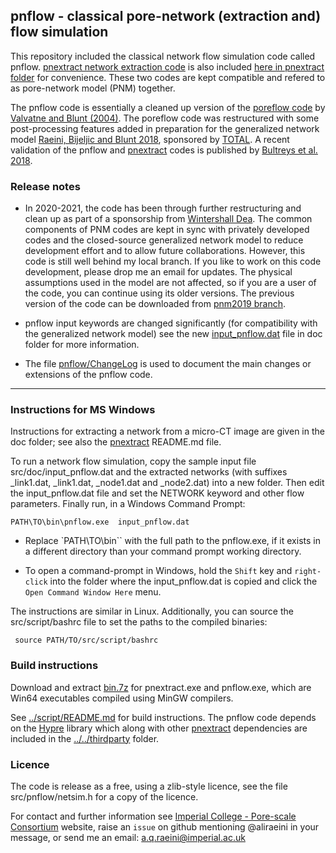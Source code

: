﻿##  pnflow - classical pore-network (extraction and) flow simulation

This repository included the classical network flow simulation code called pnflow. 
[pnextract network extraction code](https://github.com/aliraeini/pnextract) is also 
included [here in pnextract folder](src/pnm/pnextract) for convenience. These two 
codes are kept compatible and refered to as pore-network model (PNM) together.

The pnflow code is essentially a cleaned up version of the [poreflow code] by
[Valvatne and Blunt (2004)].  The poreflow code was restructured with some 
post-processing features added in preparation for the generalized network 
model [Raeini, Bijeljic and Blunt 2018], sponsored by [TOTAL]. 
A recent validation of the pnflow and [pnextract] codes is published by [Bultreys et al. 2018].


### Release notes

- In 2020-2021, the code has been through further restructuring and clean up as part of a sponsorship from [Wintershall Dea].
The common components of PNM codes are kept in sync with privately developed codes and the closed-source generalized network model to reduce development effort and to allow future collaborations. 
However, this code is still well behind my local branch. If you like to work on this code development, please drop me an email for updates. 
The physical assumptions used in the model are not affected, so if you are a user of the code, you can continue using its older versions.  The previous version of the code can be downloaded from [pnm2019 branch](https://github.com/aliraeini/pnflow/tree/pnm2019).

- pnflow input keywords are changed significantly (for compatibility with the generalized network model) see the new [input_pnflow.dat](https://github.com/aliraeini/pnflow/blob/master/doc/input_pnflow.dat) file in doc folder for more information.

* The file [pnflow/ChangeLog](https://github.com/aliraeini/pnflow/blob/master/src/pnm/pnflow/ChangeLog) is used to document the main changes or extensions of the pnflow code.

----------------------------------------

### Instructions for MS Windows

Instructions for extracting a network from a micro-CT image are given in
the doc folder; see also the [pnextract] README.md file.

To run a network flow simulation, copy the sample input file src/doc/input_pnflow.dat
and the extracted networks (with suffixes  _link1.dat, _link1.dat, _node1.dat and 
_node2.dat) into a new folder.  Then edit the input_pnflow.dat file and set the NETWORK
keyword and other flow parameters. Finally run, in a Windows Command Prompt: 
  
    PATH\TO\bin\pnflow.exe  input_pnflow.dat

* Replace `PATH\TO\bin\`` with the full path to the pnflow.exe, if it exists in a different directory than your command prompt working directory.

* To open a command-prompt in Windows, hold the `Shift` key and `right-click`
  into the folder where the input_pnflow.dat is copied and click the `Open Command Window Here` menu.


The instructions are similar in Linux. Additionally, you can source the src/script/bashrc file to set the paths to the compiled binaries:     

     source PATH/TO/src/script/bashrc

###  Build instructions

Download and extract [bin.7z](../../bin.7z) for pnextract.exe and pnflow.exe, 
which are Win64 executables compiled using MinGW compilers.  

See [../script/README.md](../script/README.md) for build instructions.
The pnflow code depends on the [Hypre] library which along with other [pnextract] dependencies are included in 
the [../../thirdparty](thirdparty) folder. 


###  Licence

The code is release as a free, using a zlib-style licence, see the file 
src/pnflow/netsim.h for a copy of the licence.

For contact and further information see [Imperial College - Pore-scale Consortium] website,
raise an `issue` on github mentioning @aliraeini in your message,
or send me an email:   a.q.raeini@imperial.ac.uk




[Imperial College - Pore-scale Consortium]: https://www.imperial.ac.uk/earth-science/research/research-groups/pore-scale-modelling
[poreflow code]: https://www.imperial.ac.uk/earth-science/research/research-groups/pore-scale-modelling/software/two-phase-network-modelling-code
[Valvatne and Blunt (2004)]:  https://doi.org/10.1029/2003WR002627
[Bultreys et al. 2018]: https://doi.org/10.1103/PhysRevE.97.053104
[Raeini, Bijeljic and Blunt 2018]: https://doi.org/10.1103/PhysRevE.97.023308
[Hypre]: https://github.com/LLNL/hypre
[TOTAL]: https://www.total.com
[pnextract]:  src/pnm/pnextract
[bu20190607]:  https://github.com/aliraeini/pnflow/tree/bu20190607
[Wintershall Dea]: https://wintershalldea.com
